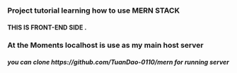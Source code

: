 ### Project tutorial learning how to use MERN STACK

#### THIS IS FRONT-END SIDE . 


### At the Moments localhost is use as my main host server 

<h5>you can clone https://github.com/TuanDao-0110/mern  for running server</h5>